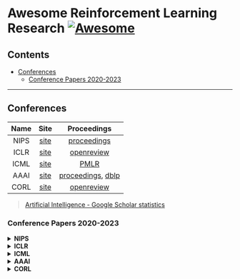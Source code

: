 # Awesome Reinforcement Learning Research [![Awesome](https://awesome.re/badge.svg)](https://awesome.re)
## Contents
- [Conferences](#conferences)
  - [Conference Papers 2020-2023](#conference-papers-2020-2023)

***

## Conferences

| Name | Site                          | Proceedings                                                                                                                      |
|:----:|:-----------------------------:|:--------------------------------------------------------------------------------------------------------------------------------:|
| NIPS | [site](https://nips.cc/)      | [proceedings](https://proceedings.neurips.cc/)                                                                                   |
| ICLR | [site](https://iclr.cc/)      | [openreview](https://openreview.net/group?id=ICLR.cc)                                                                            |
| ICML | [site](https://icml.cc/)      | [PMLR](https://proceedings.mlr.press/)                                                                                           |
| AAAI | [site](https://aaai.org/)     | [proceedings](https://aaai.org/aaai-publications/aaai-conference-proceedings/), [dblp](https://dblp.org/db/conf/aaai/index.html) |
| CORL | [site](https://www.corl.org/) | [openreview](https://openreview.net/group?id=robot-learning.org/CoRL)                                                            |

> [Artificial Intelligence - Google Scholar statistics](https://scholar.google.co.kr/citations?view_op=top_venues&hl=ko&vq=eng_artificialintelligence)

### Conference Papers 2020-2023

<details>
<summary><b>NIPS</b></summary>

| Year | Papers                                                           | Proceedings                                                          |
|:----:|:----------------------------------------------------------------:|:--------------------------------------------------------------------:|
| 2023 | [papers](https://nips.cc/virtual/2023/papers.html?filter=titles) | [proceedings](https://proceedings.neurips.cc/paper_files/paper/2023) |
| 2022 | [papers](https://nips.cc/virtual/2022/papers.html?filter=titles) | [proceedings](https://proceedings.neurips.cc/paper_files/paper/2022) |
| 2021 | [papers](https://nips.cc/virtual/2021/papers.html?filter=titles) | [proceedings](https://proceedings.neurips.cc/paper_files/paper/2021) |
| 2020 | [papers](https://nips.cc/virtual/2020/papers.html?filter=titles) | [proceedings](https://proceedings.neurips.cc/paper_files/paper/2020) |

</details>

<details>
<summary><b>ICLR</b></summary>

| Year | Papers                                                           | Proceedings                                                           |
|:----:|:----------------------------------------------------------------:|:---------------------------------------------------------------------:|
| 2023 | [papers](https://iclr.cc/virtual/2023/papers.html?filter=titles) | [openreview](https://openreview.net/group?id=ICLR.cc/2023/Conference) |
| 2022 | [papers](https://iclr.cc/virtual/2022/papers.html?filter=titles) | [openreview](https://openreview.net/group?id=ICLR.cc/2022/Conference) |
| 2021 | [papers](https://iclr.cc/virtual/2021/papers.html?filter=titles) | [openreview](https://openreview.net/group?id=ICLR.cc/2021/Conference) |
| 2020 | [papers](https://iclr.cc/virtual/2020/papers.html?filter=titles) | [openreview](https://openreview.net/group?id=ICLR.cc/2020/Conference) |

</details>

<details>
<summary><b>ICML</b></summary>

| Year | Papers                                                           | Proceedings                                 |
|:----:|:----------------------------------------------------------------:|:-------------------------------------------:|
| 2023 | [papers](https://icml.cc/virtual/2023/papers.html?filter=titles) | [PMLR](https://proceedings.mlr.press/v202/) |
| 2022 | [papers](https://icml.cc/virtual/2022/papers.html?filter=titles) | [PMLR](https://proceedings.mlr.press/v162/) |
| 2021 | [papers](https://icml.cc/virtual/2021/papers.html?filter=titles) | [PMLR](https://proceedings.mlr.press/v139/) |
| 2020 | [papers](https://icml.cc/virtual/2020/papers.html?filter=titles) | [PMLR](https://proceedings.mlr.press/v119/) |

</details>

<details>
<summary><b>AAAI</b></summary>

| Year | Papers                                                           | Proceedings                                                                                                           |
|:----:|:----------------------------------------------------------------:|:---------------------------------------------------------------------------------------------------------------------:|
| 2023 | [papers](https://icml.cc/virtual/2023/papers.html?filter=titles) | [proceedings](https://ojs.aaai.org/index.php/AAAI/issue/archive), [dblp](https://dblp.org/db/conf/aaai/aaai2023.html) |
| 2022 | [papers](https://icml.cc/virtual/2022/papers.html?filter=titles) | [proceedings](https://aaai.org/proceeding/aaai-36-2022/), [dblp](https://dblp.org/db/conf/aaai/aaai2022.html)         |
| 2021 | [papers](https://icml.cc/virtual/2021/papers.html?filter=titles) | [proceedings](https://aaai.org/proceeding/aaai-35-2021/), [dblp](https://dblp.org/db/conf/aaai/aaai2021.html)         |
| 2020 | [papers](https://icml.cc/virtual/2020/papers.html?filter=titles) | [proceedings](https://aaai.org/proceeding/aaai-34-2020/), [dblp](https://dblp.org/db/conf/aaai/aaai2020.html)         |

</details>

<details>
<summary><b>CORL</b></summary>

| Year | Papers                                                                                                   | Proceedings                                 |
|:----:|:--------------------------------------------------------------------------------------------------------:|:-------------------------------------------:|
| 2023 | [papers](https://www.corl2023.org/papers)                                                                | [PMLR](https://proceedings.mlr.press/v229/) |
| 2022 | [oral](https://corl2022.org/oral-sessions/), [poster](https://corl2022.org/poster-sessions/)             | [PMLR](https://proceedings.mlr.press/v205/) |
| 2021 | [program](https://sites.google.com/robot-learning.org/corl2021/program/program-by-day-and-paper-program) | [PMLR](https://proceedings.mlr.press/v164/) |
| 2020 | [docs](https://corlconf.github.io/corl2020/all)                                                          | [PMLR](https://proceedings.mlr.press/v155/) |

</details>

